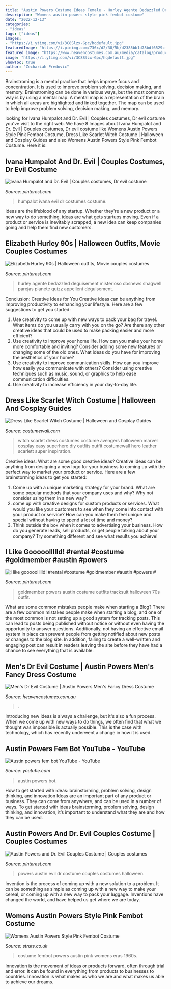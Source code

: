 ```yaml
---
title: "Austin Powers Costume Ideas Female - Hurley Agente Bedazzled Deguisement Misterioso Cbsnews Shagwell Parejas Planete Quizz Appellent Déguisement"
description: "Womens austin powers style pink fembot costume"
date: "2022-12-13"
categories:
- "ideas"
tags: ["ideas"]
images:
- "https://i.ytimg.com/vi/3C8Slzx-Gpc/hqdefault.jpg"
featuredImage: "https://i.pinimg.com/736x/d2/38/5b/d2385bb1d78bdf6529cffe20681a50bc--austin-powers-nerdy.jpg"
featured_image: "https://www.heavencostumes.com.au/media/catalog/product/cache/87e1f69bc93e13dd75c69321dae7010a/c/u/cut-kar-2026-dr-evil-men-s-60-s-austin-powers-costume-1200.jpg"
image: "https://i.ytimg.com/vi/3C8Slzx-Gpc/hqdefault.jpg"
ShowToc: true
author: "Zechariah Predovic"
---
```



Brainstroming is a mental practice that helps improve focus and concentration. It is used to improve problem solving, decision making, and memory. Brainstroming can be done in various ways, but the most common way is by using a mental map. A mental map is a representation of the brain in which all areas are highlighted and linked together. The map can be used to help improve problem solving, decision making, and memory.

	

		
looking for Ivana Humpalot and Dr. Evil | Couples costumes, Dr evil costume you've visit to the right web. We have 8 Images about Ivana Humpalot and Dr. Evil | Couples costumes, Dr evil costume like Womens Austin Powers Style Pink Fembot Costume, Dress Like Scarlet Witch Costume | Halloween and Cosplay Guides and also Womens Austin Powers Style Pink Fembot Costume. Here it is:
		
    
## Ivana Humpalot And Dr. Evil | Couples Costumes, Dr Evil Costume

<img loading=lazy src="https://i.pinimg.com/736x/b0/d0/ff/b0d0ffaa2b7031c26c6302c6831b5219.jpg" onerror="this.onerror=null;this.src='https://tse2.mm.bing.net/th?id=OIP.h1_HPaZdIKbmV_qAFL1xVgHaNJ&amp;pid=15.1';" alt="Ivana Humpalot and Dr. Evil | Couples costumes, Dr evil costume">

_Source: pinterest.com_

>humpalot ivana evil dr costumes costume. 

	

Ideas are the lifeblood of any startup. Whether they're a new product or a new way to do something, ideas are what gets startups moving. Even if a product or service is inevitably scrapped, a new idea can keep companies going and help them find new customers.

    
## Elizabeth Hurley 90s | Halloween Outfits, Movie Couples Costumes

<img loading=lazy src="https://i.pinimg.com/736x/c4/62/81/c46281ffdbfece4de5aa754ff5ca1a6d--austin-powers-costume-halloween-cosplay.jpg" onerror="this.onerror=null;this.src='https://tse1.mm.bing.net/th?id=OIP.YkyDdJju3h3zE96vnMFKsAHaLH&amp;pid=15.1';" alt="Elizabeth Hurley 90s | Halloween outfits, Movie couples costumes">

_Source: pinterest.com_

>hurley agente bedazzled deguisement misterioso cbsnews shagwell parejas planete quizz appellent déguisement. 

	

Conclusion: Creative Ideas for You
Creative ideas can be anything from improving productivity to enhancing your lifestyle. Here are a few suggestions to get you started: 
1. Use creativity to come up with new ways to pack your bag for travel. What items do you usually carry with you on the go? Are there any other creative ideas that could be used to make packing easier and more efficient?
2. Use creativity to improve your home life. How can you make your home more comfortable and inviting? Consider adding some new features or changing some of the old ones. What ideas do you have for improving the aesthetics of your home? 
3. Use creativity to improve communication skills. How can you improve how easily you communicate with others? Consider using creative techniques such as music, sound, or graphics to help ease communication difficulties.
4. Use creativity to increase efficiency in your day-to-day life.

    
## Dress Like Scarlet Witch Costume | Halloween And Cosplay Guides

<img loading=lazy src="https://cdn.costumewall.com/wp-content/plugins/image-hot-spotter/images/ScarletWitch.jpg" onerror="this.onerror=null;this.src='https://tse1.mm.bing.net/th?id=OIP.8I2Idh40CauYK_D-bKn5NQHaJQ&amp;pid=15.1';" alt="Dress Like Scarlet Witch Costume | Halloween and Cosplay Guides">

_Source: costumewall.com_

>witch scarlet dress costumes costume avengers halloween marvel cosplay easy superhero diy outfits outfit costumewall hero leather scarlett super inspiration. 

	

Creative ideas: What are some good creative ideas?
Creative ideas can be anything from designing a new logo for your business to coming up with the perfect way to market your product or service. Here are a few brainstorming ideas to get you started: 
1. Come up with a unique marketing strategy for your brand. What are some popular methods that your company uses and why? Why not consider using them in a new way? 
2. come up with creative designs for custom products or services. What would you like your customers to see when they come into contact with your product or service? How can you make them feel unique and special without having to spend a lot of time and money? 
3. Think outside the box when it comes to advertising your business. How do you generate leads, sell products, or get people talking about your company? Try something different and see what results you achieve!

    
## I Like Gooooollllld! #rental #costume #goldmember #austin #powers #

<img loading=lazy src="https://i.pinimg.com/736x/d2/38/5b/d2385bb1d78bdf6529cffe20681a50bc--austin-powers-nerdy.jpg" onerror="this.onerror=null;this.src='https://tse2.mm.bing.net/th?id=OIP.N8bfEpgB6iLvIr4jcDutnAHaJ4&amp;pid=15.1';" alt="I like gooooollllld! #rental #costume #goldmember #austin #powers #">

_Source: pinterest.com_

>goldmember powers austin costume outfits tracksuit halloween 70s outfit. 

	

What are some common mistakes people make when starting a Blog?
There are a few common mistakes people make when starting a blog, and one of the most common is not setting up a good system for tracking posts. This can lead to posts being published without notice or without even having the opportunity to answer questions. Additionally, not having an effective email system in place can prevent people from getting notified about new posts or changes to the blog site. In addition, failing to create a well-written and engaging post can result in readers leaving the site before they have had a chance to see everything that is available.

    
## Men&#039;s Dr Evil Costume | Austin Powers Men&#039;s Fancy Dress Costume

<img loading=lazy src="https://www.heavencostumes.com.au/media/catalog/product/cache/87e1f69bc93e13dd75c69321dae7010a/c/u/cut-kar-2026-dr-evil-men-s-60-s-austin-powers-costume-1200.jpg" onerror="this.onerror=null;this.src='https://tse1.mm.bing.net/th?id=OIP.eAeyDPr_3FhGpoSjd2PEXQHaJ4&amp;pid=15.1';" alt="Men&#039;s Dr Evil Costume | Austin Powers Men&#039;s Fancy Dress Costume">

_Source: heavencostumes.com.au_

>. 

	

Introducing new ideas is always a challenge, but it's also a fun process. When we come up with new ways to do things, we often find that what we thought was impossible is actually possible. This is the case with technology, which has recently underwent a change in how it is used. 

    
## Austin Powers Fem Bot YouTube - YouTube

<img loading=lazy src="https://i.ytimg.com/vi/3C8Slzx-Gpc/hqdefault.jpg" onerror="this.onerror=null;this.src='https://tse2.mm.bing.net/th?id=OIP.LH1x3_0eMT6bNy_-Od6wegHaFj&amp;pid=15.1';" alt="Austin powers fem bot YouTube - YouTube">

_Source: youtube.com_

>austin powers bot. 

	

How to get started with ideas: brainstorming, problem solving, design thinking, and innovation
Ideas are an important part of any product or business. They can come from anywhere, and can be used in a number of ways. To get started with ideas brainstorming, problem solving, design thinking, and innovation, it’s important to understand what they are and how they can be used.

    
## Austin Powers And Dr. Evil Couples Costume | Couples Costumes

<img loading=lazy src="https://i.pinimg.com/originals/97/94/2f/97942fc01d6b087e5332e644be0b8678.jpg" onerror="this.onerror=null;this.src='https://tse1.mm.bing.net/th?id=OIP.SQ7Tqu4YSwNBoiVcFGvGoQHaJQ&amp;pid=15.1';" alt="Austin Powers and Dr. Evil Couples Costume | Couples costumes">

_Source: pinterest.com_

>powers austin evil dr costume couples costumes halloween. 

	

Invention is the process of coming up with a new solution to a problem. It can be something as simple as coming up with a new way to make your cereal, or coming up with a new way to pack your luggage. Inventions have changed the world, and have helped us get where we are today.

    
## Womens Austin Powers Style Pink Fembot Costume

<img loading=lazy src="https://www.struts.co.uk/party-fancy-dress-shop/images/womens-60s-austin-powers-fembot-costume.jpg" onerror="this.onerror=null;this.src='https://tse3.mm.bing.net/th?id=OIP.IRgiXGDZuMYFU80viQHQPwHaKX&amp;pid=15.1';" alt="Womens Austin Powers Style Pink Fembot Costume">

_Source: struts.co.uk_

>costume fembot powers austin pink womens eras 1960s. 

	

Innovation is the movement of ideas or products forward, often through trial and error. It can be found in everything from products to businesses to countries. Innovation is what makes us who we are and what makes us able to achieve our dreams.

